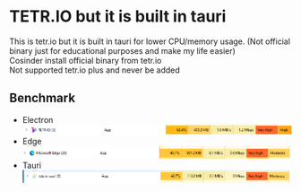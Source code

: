 # TETR.IO but it is built in tauri

This is tetr.io but it is built in tauri for lower CPU/memory usage. (Not official binary just for educational purposes and make my life easier)  
Cosinder install official binary from tetr.io  
Not supported tetr.io plus and never be added

## Benchmark

- Electron  
![tetr.io cpu and memory usage](./tetr.io.png)  
- Edge
![edge browser cpu and memory usage](./edge.png)
- Tauri
![tauri cpu and memory usage](./tauri.png)
